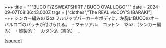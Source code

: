 +++
title = """BUCO F/Z SWEATSHIRT / BUCO OVAL LOGO"""
date = 2024-09-07T08:36:43.000Z
tags = ["clothes","The REAL McCOY'S IBARAKI"]
+++
シンカー編みの12oz.フルジップパーカーをボディに、左胸にBUCOのオーバルロゴのパッチが付けられる。 ・マテリアル:　コットン　12oz.（シンカー編み） ・縫製糸：　カタン糸（綿糸） ...

[[source]](https://the-realmccoys.ocnk.net/product/1298)
